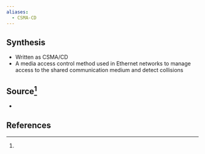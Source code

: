 ```yaml
---
aliases:
  - CSMA-CD
---
```

## Synthesis
- Written as CSMA/CD
- A media access control method used in Ethernet networks to manage access to the shared communication medium and detect collisions
## Source[^1]
- 
## References

[^1]: